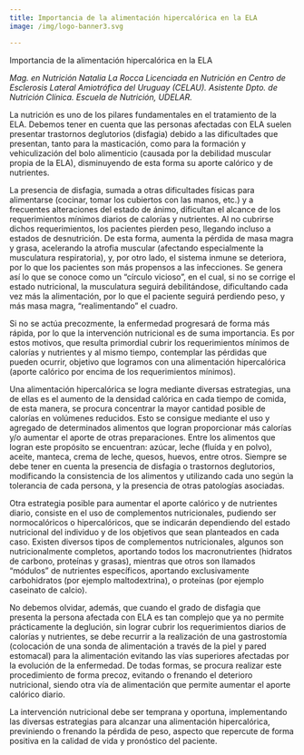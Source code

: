 ```yaml
---
title: Importancia de la alimentación hipercalórica en la ELA
image: /img/logo-banner3.svg

---
```


<p class="f4 b lh-title mb2 primary pt4">Importancia de la alimentación hipercalórica en la ELA</p>

_Mag. en Nutrición Natalia La Rocca
Licenciada en Nutrición en Centro de Esclerosis Lateral Amiotrófica del Uruguay (CELAU). Asistente Dpto. de Nutrición Clínica. Escuela de Nutrición, UDELAR._


La nutrición es uno de los pilares fundamentales en el tratamiento de la ELA. Debemos tener en cuenta que las personas afectadas con ELA suelen presentar trastornos deglutorios (disfagia) debido a las dificultades que presentan, tanto para la masticación, como para la formación y vehiculización del bolo alimenticio (causada por la debilidad muscular propia de la ELA), disminuyendo de esta forma su aporte calórico y de nutrientes.

La presencia de disfagia, sumada a otras dificultades físicas para alimentarse (cocinar, tomar los cubiertos con las manos, etc.) y a frecuentes alteraciones del estado de ánimo, dificultan el alcance de los requerimientos mínimos diarios de calorías y nutrientes. Al no cubrirse dichos requerimientos, los pacientes pierden peso, llegando incluso a estados de desnutrición. De esta forma, aumenta la pérdida de masa magra y grasa, acelerando la atrofia muscular (afectando especialmente la musculatura respiratoria), y, por otro lado, el sistema inmune se deteriora, por lo que los pacientes son más propensos a las infecciones. Se genera así lo que se conoce como un “círculo vicioso”, en el cual, si no se corrige el estado nutricional, la musculatura seguirá debilitándose, dificultando cada vez más la alimentación, por lo que el paciente seguirá perdiendo peso, y más masa magra, “realimentando” el cuadro.

Si no se actúa precozmente, la enfermedad progresará de forma más rápida, por lo que la intervención nutricional es de suma importancia. Es por estos motivos, que resulta primordial cubrir los requerimientos mínimos de calorías y nutrientes y al mismo tiempo, contemplar las pérdidas que pueden ocurrir, objetivo que logramos con una alimentación hipercalórica (aporte calórico por encima de los requerimientos mínimos).

Una alimentación hipercalórica se logra mediante diversas estrategias, una de ellas es el aumento de la densidad calórica en cada tiempo de comida, de esta manera, se procura concentrar la mayor cantidad posible de calorías en volúmenes reducidos. Esto se consigue mediante el uso y agregado de determinados alimentos que logran proporcionar más calorías y/o aumentar el aporte de otras preparaciones. Entre los alimentos que logran este propósito se encuentran: azúcar, leche (fluída y en polvo), aceite, manteca, crema de leche, quesos, huevos, entre otros. Siempre se debe tener en cuenta la presencia de disfagia o trastornos deglutorios, modificando la consistencia de los alimentos y utilizando cada uno según la tolerancia de cada persona, y la presencia de otras patologías asociadas.

Otra estrategia posible para aumentar el aporte calórico y de nutrientes diario, consiste en el uso de complementos nutricionales, pudiendo ser normocalóricos o hipercalóricos, que se indicarán dependiendo del estado nutricional del individuo y de los objetivos que sean planteados en cada caso. Existen diversos tipos de complementos nutricionales, algunos son nutricionalmente completos, aportando todos los macronutrientes (hidratos de carbono, proteínas y grasas), mientras que otros son llamados “módulos” de nutrientes específicos, aportando exclusivamente carbohidratos (por ejemplo maltodextrina), o proteínas (por ejemplo caseinato de calcio).

No debemos olvidar, además, que cuando el grado de disfagia que presenta la persona afectada con ELA es tan complejo que ya no permite prácticamente la deglución, sin lograr cubrir los requerimientos diarios de calorías y nutrientes, se debe recurrir a la realización de una gastrostomía (colocación de una sonda de alimentación a través de la piel y pared estomacal) para la alimentación evitando las vías superiores afectadas por la evolución de la enfermedad. De todas formas, se procura realizar este procedimiento de forma precoz, evitando o frenando el deterioro nutricional, siendo otra vía de alimentación que permite aumentar el aporte calórico diario.

La intervención nutricional debe ser temprana y oportuna, implementando las diversas estrategias para alcanzar una alimentación hipercalórica, previniendo o frenando la pérdida de peso, aspecto que repercute de forma positiva en la calidad de vida y pronóstico del paciente.
